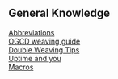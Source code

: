 ## General Knowledge

[Abbreviations]() \
[OGCD weaving guide](https://cdn.discordapp.com/attachments/277946900542521345/564874287568257038/GCD_v._2_2.png) \
[Double Weaving Tips](https://cdn.discordapp.com/attachments/277962264001380354/439930594756132877/unknown.png) \
[Uptime and you](https://www.youtube.com/watch?v=xungzaoKoC4) \
[Macros](https://github.com/Moxfi/WAR-Resources-v0.1/blob/main/macros.md)

